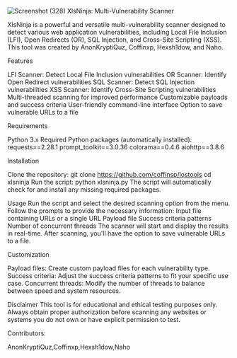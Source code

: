 ![Screenshot (328)](https://github.com/user-attachments/assets/788bbddf-02ad-49c7-89e7-e1979a8c92ab)
XlsNinja: Multi-Vulnerability Scanner


XlsNinja is a powerful and versatile multi-vulnerability scanner designed to detect various web application vulnerabilities, including Local File Inclusion (LFI), Open Redirects (OR), SQL Injection, and Cross-Site Scripting (XSS). This tool was created by AnonKryptiQuz, Coffinxp, Hexsh1dow, and Naho.

Features

LFI Scanner: Detect Local File Inclusion vulnerabilities
OR Scanner: Identify Open Redirect vulnerabilities
SQL Scanner: Detect SQL Injection vulnerabilities
XSS Scanner: Identify Cross-Site Scripting vulnerabilities
Multi-threaded scanning for improved performance
Customizable payloads and success criteria
User-friendly command-line interface
Option to save vulnerable URLs to a file

Requirements

Python 3.x
Required Python packages (automatically installed):
requests==2.28.1
prompt_toolkit==3.0.36
colorama==0.4.6
aiohttp==3.8.6

Installation

Clone the repository:
git clone https://github.com/coffinsp/lostools
cd xlsninja
Run the script:
python xlsninja.py
The script will automatically check for and install any missing required packages.

Usage
Run the script and select the desired scanning option from the menu.
Follow the prompts to provide the necessary information:
Input file containing URLs or a single URL
Payload file
Success criteria patterns
Number of concurrent threads
The scanner will start and display the results in real-time.
After scanning, you'll have the option to save vulnerable URLs to a file.

Customization

Payload files: Create custom payload files for each vulnerability type.
Success criteria: Adjust the success criteria patterns to fit your specific use case.
Concurrent threads: Modify the number of threads to balance between speed and system resources.

Disclaimer
This tool is for educational and ethical testing purposes only. Always obtain proper authorization before scanning any websites or systems you do not own or have explicit permission to test.

Contributors:

AnonKryptiQuz,Coffinxp,Hexsh1dow,Naho
